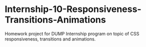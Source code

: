 # Internship-10-Responsiveness-Transitions-Animations
Homework project for DUMP Internship program on topic of CSS responsiveness, transitions and animations.
